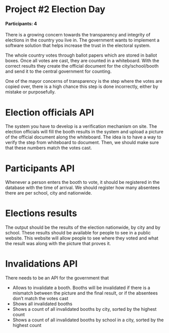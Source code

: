 # Project #2 Election Day

#### Participants: 4
There is a growing concern towards the transparency and integrity of elections in the country you live in. The government wants to implement a software solution that helps increase the trust in the electoral system.

The whole country votes through ballot papers which are stored in ballot boxes. Once all votes are cast, they are counted in a whiteboard. With the correct results they create the official document for the city/school/booth and send it to the central government for counting.

One of the mayor concerns of transparency is the step where the votes are copied over, there is a high chance this step is done incorrectly, either by mistake or purposefully.


# Election officials API

The system you have to develop is a verification mechanism on site. The election officials will fill the booth results in the system and upload a picture of the official document along the whiteboard. The idea is to have a way to verify the step from whiteboard to document. Then, we should make sure that these numbers match the votes cast.


# Participants API

Whenever a person enters the booth to vote, it should be registered in the database with the time of arrival. We should register how many absentees there are per school, city and nationwide.


# Elections results

The output should be the results of the election nationwide, by city and by school. These results should be available for people to see in a public website. This website will allow people to see where they voted and what the result was along with the picture that proves it.


# Invalidations API

There needs to be an API for the government that

- Allows to invalidate a booth. Booths will be invalidated if there is a mismatch between the picture and the final result, or if the absentees don’t match the votes cast
- Shows all invalidated booths
- Shows a count of all invalidated booths by city, sorted by the highest count
- Shows a count of all invalidated booths by school in a city, sorted by the highest count

